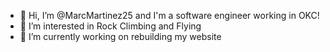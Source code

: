 - 👋 Hi, I’m @MarcMartinez25 and I'm a software engineer working in OKC!
- 👀 I’m interested in Rock Climbing and Flying
- 🌱 I’m currently working on rebuilding my website
<!---
MarcMartinez25/MarcMartinez25 is a ✨ special ✨ repository because its `README.md` (this file) appears on your GitHub profile.
You can click the Preview link to take a look at your changes.
--->
